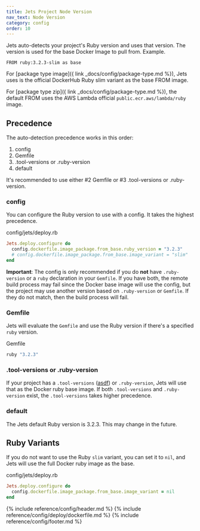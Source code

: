 ```yaml
---
title: Jets Project Node Version
nav_text: Node Version
category: config
order: 10
---
```


Jets auto-detects your project's Ruby version and uses that version. The version is used for the base Docker Image to pull from. Example.

    FROM ruby:3.2.3-slim as base

For [package type image]({ link _docs/config/package-type.md %}), Jets uses is the official DockerHub Ruby slim variant as the base FROM image.

For [package type zip]({ link _docs/config/package-type.md %}), the default FROM uses the AWS Lambda official `public.ecr.aws/lambda/ruby` image.

## Precedence

The auto-detection precedence works in this order:

1. config
2. Gemfile
3. .tool-versions or .ruby-version
4. default

It's recommended to use either #2 Gemfile or #3 .tool-versions or .ruby-version.

### config

You can configure the Ruby version to use with a config. It takes the highest precedence.

config/jets/deploy.rb

```ruby
Jets.deploy.configure do
  config.dockerfile.image_package.from_base.ruby_version = "3.2.3"
  # config.dockerfile.image_package.from_base.image_variant = "slim"
end
```

**Important**: The config is only recommended if you do **not** have `.ruby-version` or a `ruby` declaration in your `Gemfile`. If you have both, the remote build process may fail since the Docker base image will use the config, but the project may use another version based on `.ruby-version` or `Gemfile`. If they do not match, then the build process will fail.

### Gemfile

Jets will evaluate the `Gemfile` and use the Ruby version if there's a specified `ruby` version.

Gemfile

```ruby
ruby "3.2.3"
```

### .tool-versions or .ruby-version

If your project has a `.tool-versions` ([asdf](https://github.com/asdf-vm/asdf)) or `.ruby-version`, Jets will use that as the Docker ruby base image. If both `.tool-versions` and `.ruby-version` exist, the `.tool-versions` takes higher precedence.

### default

The Jets default Ruby version is 3.2.3. This may change in the future.

## Ruby Variants

If you do not want to use the Ruby `slim` variant, you can set it to `nil`, and Jets will use the full Docker ruby image as the base.

config/jets/deploy.rb

```ruby
Jets.deploy.configure do
  config.dockerfile.image_package.from_base.image_variant = nil
end
```
{% include reference/config/header.md %}
{% include reference/config/deploy/dockerfile.md %}
{% include reference/config/footer.md %}

